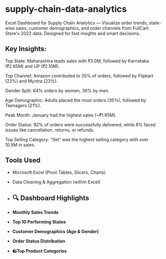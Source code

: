 # supply-chain-data-analytics
 Excel Dashboard for Supply Chain Analytics — Visualize order trends, state-wise sales, customer demographics, and order channels from FullCart Store's 2022 data. Designed for fast insights and smart decisions.

## Key Insights:
Top State: Maharashtra leads sales with ₹3.0M, followed by Karnataka (₹2.65M) and UP (₹2.10M).

Top Channel: Amazon contributed to 35% of orders, followed by Flipkart (22%) and Myntra (23%).

Gender Split: 64% orders by women, 36% by men.

Age Demographic: Adults placed the most orders (35%), followed by Teenagers (21%).

Peak Month: January had the highest sales (~₹1.95M).

Order Status: 92% of orders were successfully delivered, while 8% faced issues like cancellation, returns, or refunds.

Top Selling Category: “Set” was the highest selling category with over 10.5M in sales.

##  Tools Used

- Microsoft Excel (Pivot Tables, Slicers, Charts)
- Data Cleaning & Aggregation (within Excel)

- ## 🔍 Dashboard Highlights

-  **Monthly Sales Trends**
-  **Top 10 Performing States**
-  **Customer Demographics (Age & Gender)**
-  **Order Status Distribution**
- 🛍**Top Product Categories**
